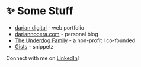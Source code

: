 # ✨ Some Stuff
* [darian.digital](https://www.darian.digital) - web portfolio
* [dariannocera.com](https://www.dariannocera.com) - personal blog
* [The Underdog Family](http://www.iamtuf.org) - a non-profit I co-founded
* [Gists](https://gist.github.com/darnocer) - snippetz

Connect with me on [LinkedIn](https://www.linkedin.com/in/darian-nocera/)!
